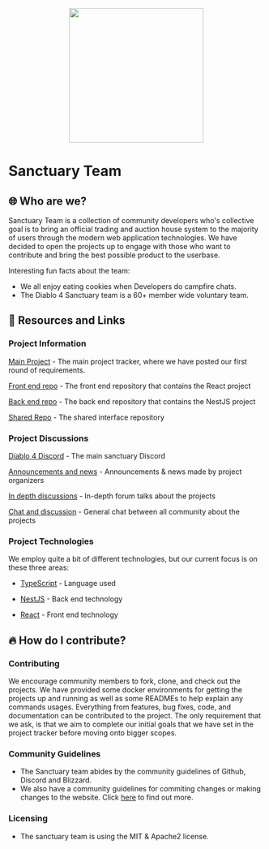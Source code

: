 <p align="center">
  <img src="https://github.com/SanctuaryTeam/.github-private/assets/139180262/d3cf47c1-31f0-4188-afa8-a827222a6c42" width="265"/>
</p>

# Sanctuary Team

## 🌐 Who are we?

Sanctuary Team is a collection of community developers who's collective goal is to bring an official trading and auction house system to the majority of users through the modern web application technologies. We have decided to open the projects up to engage with those who want to contribute and bring the best possible product to the userbase.

Interesting fun facts about the team:

- We all enjoy eating cookies when Developers do campfire chats.
- The Diablo 4 Sanctuary team is a 60+ member wide voluntary team. 

## 📜 Resources and Links

### Project Information

[Main Project](https://github.com/orgs/SanctuaryTeam/projects/1) - The main project tracker, where we have posted our first round of requirements.

[Front end repo](#) - The front end repository that contains the React project

[Back end repo](#) - The back end repository that contains the NestJS project

[Shared Repo](#) - The shared interface repository

### Project Discussions

[Diablo 4 Discord](https://discord.gg/diablo4) - The main sanctuary Discord 

[Announcements and news](https://discord.com/channels/989899054815281243/1140691939788849232) - Announcements & news made by project organizers

[In depth discussions](https://discord.com/channels/989899054815281243/1140692349773692968) - In-depth forum talks about the projects

[Chat and discussion](https://discord.com/channels/989899054815281243/1140692313568456755) - General chat between all community about the projects

### Project Technologies

We employ quite a bit of different technologies, but our current focus is on these three areas:

- [TypeScript](https://github.com/microsoft/TypeScript) - Language used

- [NestJS](https://github.com/nestjs/nest) - Back end technology

- [React](https://github.com/facebook/react) - Front end technology

## 🔥 How do I contribute?

### Contributing

We encourage community members to fork, clone, and check out the projects. We have provided some docker environments for getting the projects up and running as well as some READMEs to help explain any commands usages.
Everything from features, bug fixes, code, and documentation can be contributed to the project. The only requirement that we ask, is that we aim to complete our initial goals that we have set in the project tracker before moving onto bigger scopes.

### Community Guidelines

- The Sanctuary team abides by the community guidelines of Github, Discord and Blizzard.
- We also have a community guidelines for commiting changes or making changes to the website. Click [here](https://github.com/SanctuaryTeam/.github-private/blob/main/CODE_OF_CONDUCT.md) to find out more.

### Licensing

- The sanctuary team is using the MIT & Apache2 license. 
